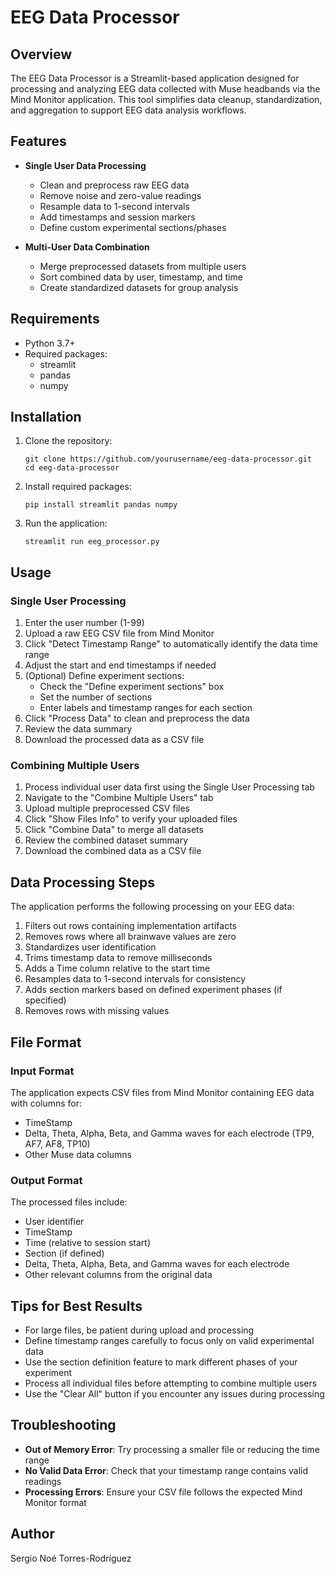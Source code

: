 # EEG Data Processor

## Overview

The EEG Data Processor is a Streamlit-based application designed for processing and analyzing EEG data collected with Muse headbands via the Mind Monitor application. This tool simplifies data cleanup, standardization, and aggregation to support EEG data analysis workflows.

## Features

- **Single User Data Processing**
  - Clean and preprocess raw EEG data
  - Remove noise and zero-value readings
  - Resample data to 1-second intervals
  - Add timestamps and session markers
  - Define custom experimental sections/phases

- **Multi-User Data Combination**
  - Merge preprocessed datasets from multiple users
  - Sort combined data by user, timestamp, and time
  - Create standardized datasets for group analysis

## Requirements

- Python 3.7+
- Required packages:
  - streamlit
  - pandas
  - numpy

## Installation

1. Clone the repository:
   ```
   git clone https://github.com/yourusername/eeg-data-processor.git
   cd eeg-data-processor
   ```

2. Install required packages:
   ```
   pip install streamlit pandas numpy
   ```

3. Run the application:
   ```
   streamlit run eeg_processor.py
   ```

## Usage

### Single User Processing

1. Enter the user number (1-99)
2. Upload a raw EEG CSV file from Mind Monitor
3. Click "Detect Timestamp Range" to automatically identify the data time range
4. Adjust the start and end timestamps if needed
5. (Optional) Define experiment sections:
   - Check the "Define experiment sections" box
   - Set the number of sections
   - Enter labels and timestamp ranges for each section
6. Click "Process Data" to clean and preprocess the data
7. Review the data summary
8. Download the processed data as a CSV file

### Combining Multiple Users

1. Process individual user data first using the Single User Processing tab
2. Navigate to the "Combine Multiple Users" tab
3. Upload multiple preprocessed CSV files
4. Click "Show Files Info" to verify your uploaded files
5. Click "Combine Data" to merge all datasets
6. Review the combined dataset summary
7. Download the combined data as a CSV file

## Data Processing Steps

The application performs the following processing on your EEG data:

1. Filters out rows containing implementation artifacts
2. Removes rows where all brainwave values are zero
3. Standardizes user identification
4. Trims timestamp data to remove milliseconds
5. Adds a Time column relative to the start time
6. Resamples data to 1-second intervals for consistency
7. Adds section markers based on defined experiment phases (if specified)
8. Removes rows with missing values

## File Format

### Input Format
The application expects CSV files from Mind Monitor containing EEG data with columns for:
- TimeStamp
- Delta, Theta, Alpha, Beta, and Gamma waves for each electrode (TP9, AF7, AF8, TP10)
- Other Muse data columns

### Output Format
The processed files include:
- User identifier
- TimeStamp
- Time (relative to session start)
- Section (if defined)
- Delta, Theta, Alpha, Beta, and Gamma waves for each electrode
- Other relevant columns from the original data

## Tips for Best Results

- For large files, be patient during upload and processing
- Define timestamp ranges carefully to focus only on valid experimental data
- Use the section definition feature to mark different phases of your experiment
- Process all individual files before attempting to combine multiple users
- Use the "Clear All" button if you encounter any issues during processing

## Troubleshooting

- **Out of Memory Error**: Try processing a smaller file or reducing the time range
- **No Valid Data Error**: Check that your timestamp range contains valid readings
- **Processing Errors**: Ensure your CSV file follows the expected Mind Monitor format

## Author

Sergio Noé Torres-Rodríguez
